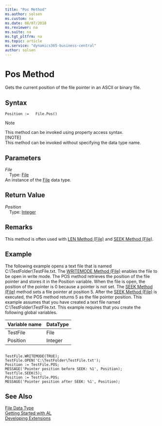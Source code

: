 ```yaml
---
title: "Pos Method"
ms.author: solsen
ms.custom: na
ms.date: 08/07/2018
ms.reviewer: na
ms.suite: na
ms.tgt_pltfrm: na
ms.topic: article
ms.service: "dynamics365-business-central"
author: solsen
---
```

[//]: # (START>DO_NOT_EDIT)
[//]: # (IMPORTANT:Do not edit any of the content between here and the END>DO_NOT_EDIT.)
[//]: # (Any modifications should be made in the .resx files in the ModernDev repo.)
# Pos Method
Gets the current position of the file pointer in an ASCII or binary file.

## Syntax
```
Position :=   File.Pos()
```
> [!NOTE]  
> This method can be invoked using property access syntax.  
> [!NOTE]  
> This method can be invoked without specifying the data type name.  

## Parameters
*File*  
&emsp;Type: [File](file-data-type.md)  
An instance of the [File](file-data-type.md) data type.  

## Return Value
*Position*  
&emsp;Type: [Integer](integer-data-type.md)  
  


[//]: # (IMPORTANT: END>DO_NOT_EDIT)

## Remarks  
 This method is often used with [LEN Method \(File\)](devenv-LEN-Method-File.md) and [SEEK Method \(File\)](devenv-SEEK-Method-File.md).  
  
## Example  
 The following example opens a text file that is named C:\\TestFolder\\TestFile.txt. The [WRITEMODE Method \(File\)](devenv-WRITEMODE-Method-File.md) enables the file to be open in write mode. The POS method retrieves the position of the file pointer and stores it in the Position variable. When the file is open, the position of the pointer is 0 because a pointer is not set. The [SEEK Method \(File\)](devenv-SEEK-Method-File.md) method sets a file pointer at position 5. After the [SEEK Method \(File\)](devenv-SEEK-Method-File.md) is executed, the POS method returns 5 as the file pointer position. This example assumes that you have created a text file named C:\\TestFolder\\TestFile.txt. This example requires that you create the following global variables.  
  
|Variable name|DataType|  
|-------------------|--------------|  
|TestFile|File|  
|Position|Integer|  
  
```  
  
TestFile.WRITEMODE(TRUE);  
TestFile.OPEN('C:\TestFolder\TestFile.txt');  
Position := TestFile.POS;  
MESSAGE('Pointer position before SEEK: %1', Position);  
Testfile.SEEK(5);  
Position := Testfile.POS;  
MESSAGE('Pointer position after SEEK: %1', Position);  
```  
  

## See Also
[File Data Type](file-data-type.md)  
[Getting Started with AL](../devenv-get-started.md)  
[Developing Extensions](../devenv-dev-overview.md)